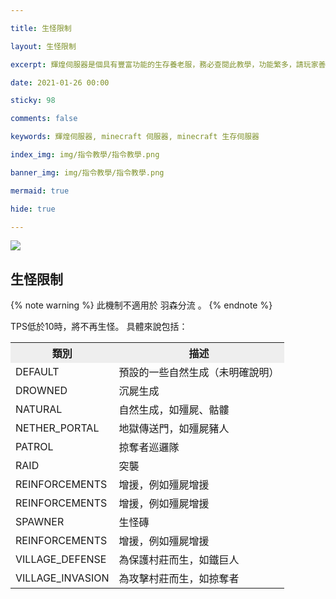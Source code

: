 ```yaml
---

title: 生怪限制

layout: 生怪限制

excerpt: 輝煌伺服器是個具有豐富功能的生存養老服，務必查閱此教學，功能繁多，請玩家善用 Ctrl + F 關鍵字查詢。

date: 2021-01-26 00:00

sticky: 98

comments: false

keywords: 輝煌伺服器, minecraft 伺服器, minecraft 生存伺服器

index_img: img/指令教學/指令教學.png

banner_img: img/指令教學/指令教學.png

mermaid: true

hide: true

---
```


<style>
:not([data-user-color-scheme]) th {
    position: sticky;
    top: 0;
    z-index: 10000;
    background-color: #eee;
}

[data-user-color-scheme="dark"] th {
    position: sticky;
    top: 0;
    z-index: 10000;
    background-color: #1f3144;
}
</style>

![](img/指令教學/橫幅.png) 

## 生怪限制

{% note warning %}
此機制不適用於 羽森分流 。
{% endnote %}

<span class="label label-info">TPS</span>低於<span class="label ">10</span>時，將不再生怪。
具體來說包括：

<table>
  <tr>
    <th>類別</th>
    <th>描述</th>
  </tr>
  <tr>
    <td>DEFAULT</td>
    <td>預設的一些自然生成（未明確說明）</td>
  </tr>
  <tr>
    <td>DROWNED</td>
    <td>沉屍生成</td>
  </tr>
  <tr>
    <td>NATURAL</td>
    <td>自然生成，如殭屍、骷髏</td>
  </tr>
  <tr>
    <td>NETHER_PORTAL</td>
    <td>地獄傳送門，如殭屍豬人</td>
  </tr>
  <tr>
    <td>PATROL</td>
    <td>掠奪者巡邏隊</td>
  </tr>
  <tr>
    <td>RAID</td>
    <td>突襲</td>
  </tr>
  <tr>
    <td>REINFORCEMENTS</td>
    <td>增援，例如殭屍增援</td>
  </tr>
  <tr>
    <td>REINFORCEMENTS</td>
    <td>增援，例如殭屍增援</td>
  </tr>
  <tr>
    <td>SPAWNER</td>
    <td>生怪磚</td>
  </tr>
  <tr>
    <td>REINFORCEMENTS</td>
    <td>增援，例如殭屍增援</td>
  </tr>
  <tr>
    <td>VILLAGE_DEFENSE</td>
    <td>為保護村莊而生，如鐵巨人</td>
  </tr>
  <tr>
    <td>VILLAGE_INVASION</td>
    <td>為攻擊村莊而生，如掠奪者</td>
  </tr>
</table>
